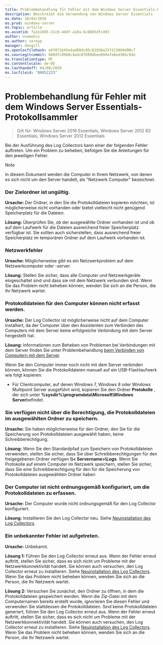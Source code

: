 ```yaml
---
title: Problembehandlung für Fehler mit dem Windows Server Essentials-Protokollsammler
description: Beschreibt die Verwendung von Windows Server Essentials
ms.date: 10/03/2016
ms.prod: windows-server
ms.topic: article
ms.assetid: fa2e1685-31c0-4d4f-a10a-6c8885dfc493
author: nnamuhcs
ms.author: coreyp
manager: dongill
ms.openlocfilehash: e67071645e4ad00dc05c01836e25f223089d00c7
ms.sourcegitcommit: b00d7c8968c4adc8f699dbee694afe6ed36bc9de
ms.translationtype: MT
ms.contentlocale: de-DE
ms.lasthandoff: 04/08/2020
ms.locfileid: "80852223"
---
```

# <a name="troubleshoot-windows-server-essentials-log-collector-errors"></a>Problembehandlung für Fehler mit dem Windows Server Essentials-Protokollsammler

>Gilt für: Windows Server 2016 Essentials, Windows Server 2012 R2 Essentials, Windows Server 2012 Essentials

Bei der Ausführung des Log Collectors kann einer der folgenden Fehler auftreten. Um ein Problem zu beheben, befolgen Sie die Anleitungen für den jeweiligen Fehler.  
  
> [!NOTE]
> In diesem Dokument werden die Computer in Ihrem Netzwerk, von denen es sich nicht um den Server handelt, als "Netzwerk Computer" bezeichnet.
  
###  <a name="the-destination-folder-is-not-valid"></a><a name="BKMK_TheDestinationFolderIsNotValid"></a>Der Zielordner ist ungültig.  
 **Ursache:** Der Ordner, in den Sie die Protokolldateien kopieren möchten, ist möglicherweise nicht vorhanden oder bietet vielleicht nicht genügend Speicherplatz für die Dateien.  
  
 **Lösung:** Überprüfen Sie, ob der ausgewählte Ordner vorhanden ist und ob auf dem Laufwerk für die Dateien ausreichend freier Speicherplatz verfügbar ist. Sie sollten auch sicherstellen, dass ausreichend freier Speicherplatz im temporären Ordner auf dem Laufwerk vorhanden ist.  
  
###  <a name="a-network-error-has-occurred"></a><a name="BKMK_ANetworkErrorHasOccurred"></a>Netzwerkfehler  
 **Ursache:** Möglicherweise gibt es ein Netzwerkproblem auf dem Netzwerkcomputer oder -server.  
  
 **Lösung:** Stellen Sie sicher, dass alle Computer und Netzwerkgeräte eingeschaltet sind und dass sie mit dem Netzwerk verbunden sind. Wenn Sie das Problem nicht beheben können, wenden Sie sich an die Person, die Ihr Netzwerk wartet.  
  
###  <a name="cannot-collect-log-files-for-the-computer"></a><a name="BKMK_CannotCollectLogFiles"></a>Protokolldateien für den Computer können nicht erfasst werden.  
 **Ursache:** Der Log Collector ist möglicherweise nicht auf dem Computer installiert, da der Computer über den Assistenten zum Verbinden des Computers mit dem Server keine erfolgreiche Verbindung mit dem Server hergestellt hat.  
  
 **Lösung:** Informationen zum Beheben von Problemen bei Verbindungen mit dem Server finden Sie unter Problembehandlung [beim Verbinden von Computern mit dem Server](https://go.microsoft.com/fwlink/p/?LinkID=241492).  
  
 Wenn Sie den Computer immer noch nicht mit dem Server verbinden können, können Sie die Protokolldateien manuell auf ein USB-Flashlaufwerk wie folgt kopieren:  
  
-   Für Clientcomputer, auf denen Windows 7, Windows 8 oder Windows Multipoint Server ausgeführt wird, kopieren Sie den Ordner **Protokolle** , der sich unter **%sysdir%\programdata\Microsoft\Windows Server**befindet.  
  
###  <a name="you-do-not-have-permission-to-save-the-log-files-to-the-selected-folder"></a><a name="BKMK_YouDoNotHavePermission"></a>Sie verfügen nicht über die Berechtigung, die Protokolldateien im ausgewählten Ordner zu speichern.  
 **Ursache:** Sie haben möglicherweise für den Ordner, den Sie für die Speicherung von Protokolldateien ausgewählt haben, keine Schreibberechtigung.  
  
 **Lösung:** Wenn Sie den Standardpfad zum Speichern von Protokolldateien verwenden, stellen Sie sicher, dass Sie über Schreibberechtigungen für den freigegebenen Ordner verfügen **\\\\< Servername\>\Logs**. Wenn Sie Protokolle auf einem Computer im Netzwerk speichern, stellen Sie sicher, dass Sie eine Schreibberechtigung für den für die Speicherung von Protokolldateien ausgewählten Ordner haben  
  
###  <a name="the-computer-is-not-configured-properly-to-collect-the-log-files"></a><a name="BKMK_TheComputerIsNotConfiguredProperly"></a>Der Computer ist nicht ordnungsgemäß konfiguriert, um die Protokolldateien zu erfassen.  
 **Ursache:** Der Computer wurde nicht ordnungsgemäß für den Log Collector konfiguriert.  
  
 **Lösung:** Installieren Sie den Log Collector neu. Siehe [Neuinstallation des Log Collectors](Install-the-Windows-Server-Essentials-Log-Collector.md#BKMK_Reinstall).  
  
###  <a name="an-unknown-error-occurred"></a><a name="BKMK_AnUnknownErrorOccurred"></a>Ein unbekannter Fehler ist aufgetreten.  
 **Ursache:** Unbekannt.  
  
 **Lösung 1:** Führen Sie den Log Collector erneut aus. Wenn der Fehler erneut auftritt, stellen Sie sicher, dass es sich nicht um Probleme mit der Netzwerkkonnektivität handelt. Sie können auch versuchen, den Log Collector erneut zu installieren. Siehe [Neuinstallation des Log Collectors](Install-the-Windows-Server-Essentials-Log-Collector.md#BKMK_Reinstall). Wenn Sie das Problem nicht beheben können, wenden Sie sich an die Person, die Ihr Netzwerk wartet.  
  
 **Lösung 2:** Versuchen Sie zunächst, den Ordner zu öffnen, in dem die Protokolldateien gespeichert werden. Wenn die Zip-Datei mit dem Computernamen bereits erstellt wurde, ignorieren Sie diesen Fehler und verwenden Sie stattdessen die Protokolldateien. Sind keine Protokolldateien generiert, führen Sie den Log Collector erneut aus. Wenn der Fehler erneut auftritt, stellen Sie sicher, dass es sich nicht um Probleme mit der Netzwerkkonnektivität handelt. Sie können auch versuchen, den Log Collector erneut zu installieren. Siehe [Neuinstallation des Log Collectors](Install-the-Windows-Server-Essentials-Log-Collector.md#BKMK_Reinstall). Wenn Sie das Problem nicht beheben können, wenden Sie sich an die Person, die Ihr Netzwerk wartet.